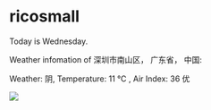 # ricosmall

Today is Wednesday.

Weather infomation of 深圳市南山区， 广东省， 中国: 

Weather: 阴, Temperature: 11 ℃ , Air Index: 36 优

<img src="https://github-readme-stats.vercel.app/api?username=ricosmall&show_icons=true" />
